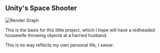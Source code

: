 ## Unity's Space Shooter

![Render Graph](../Assets/octavian.png) 

This is the basis for this little project, which I hope will have a redheaded housewife throwing objects at a harried husband.  

This is no way reflects my own personal life, I swear.
